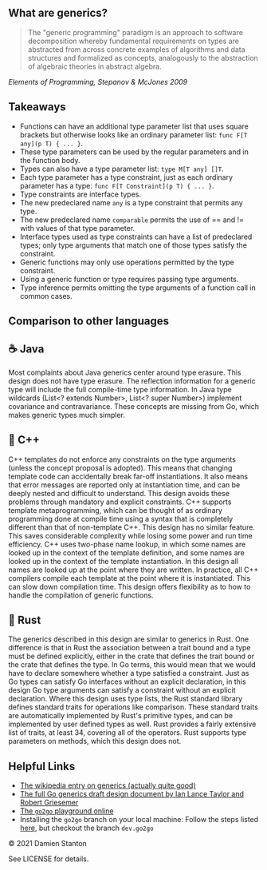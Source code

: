 What are generics?
---

> The "generic programming" paradigm is an approach to software decomposition whereby fundamental requirements on types are abstracted from across concrete examples of algorithms and data structures and formalized as concepts, analogously to the abstraction of algebraic theories in abstract algebra.

_Elements of Programming, Stepanov & McJones 2009_

Takeaways
---

- Functions can have an additional type parameter list that uses square brackets but otherwise looks like an ordinary parameter list: `func F[T any](p T) { ... }`.
- These type parameters can be used by the regular parameters and in the function body.
- Types can also have a type parameter list: `type M[T any] []T`.
- Each type parameter has a type constraint, just as each ordinary parameter has a type: `func F[T Constraint](p T) { ... }`.
- Type constraints are interface types.
- The new predeclared name `any` is a type constraint that permits any type.
- The new predeclared name `comparable` permits the use of == and != with values of that type parameter.
- Interface types used as type constraints can have a list of predeclared types; only type arguments that match one of those types satisfy the constraint.
- Generic functions may only use operations permitted by the type constraint.
- Using a generic function or type requires passing type arguments.
- Type inference permits omitting the type arguments of a function call in common cases.

Comparison to other languages
---

## ☕ Java

Most complaints about Java generics center around type erasure. This design does not have type erasure. The reflection information for a generic type will include the full compile-time type information. In Java type wildcards (List<? extends Number>, List<? super Number>) implement covariance and contravariance. These concepts are missing from Go, which makes generic types much simpler.

## 🔨 C++

C++ templates do not enforce any constraints on the type arguments (unless the concept proposal is adopted). This means that changing template code can accidentally break far-off instantiations. It also means that error messages are reported only at instantiation time, and can be deeply nested and difficult to understand. This design avoids these problems through mandatory and explicit constraints. C++ supports template metaprogramming, which can be thought of as ordinary programming done at compile time using a syntax that is completely different than that of non-template C++. This design has no similar feature. This saves considerable complexity while losing some power and run time efficiency. C++ uses two-phase name lookup, in which some names are looked up in the context of the template definition, and some names are looked up in the context of the template instantiation. In this design all names are looked up at the point where they are written. In practice, all C++ compilers compile each template at the point where it is instantiated. This can slow down compilation time. This design offers flexibility as to how to handle the compilation of generic functions.

## 🦀 Rust
The generics described in this design are similar to generics in Rust. One difference is that in Rust the association between a trait bound and a type must be defined explicitly, either in the crate that defines the trait bound or the crate that defines the type. In Go terms, this would mean that we would have to declare somewhere whether a type satisfied a constraint. Just as Go types can satisfy Go interfaces without an explicit declaration, in this design Go type arguments can satisfy a constraint without an explicit declaration. Where this design uses type lists, the Rust standard library defines standard traits for operations like comparison. These standard traits are automatically implemented by Rust's primitive types, and can be implemented by user defined types as well. Rust provides a fairly extensive list of traits, at least 34, covering all of the operators. Rust supports type parameters on methods, which this design does not.

## Helpful Links

- [The wikipedia entry on generics (actually quite good)][3]
- [The full Go generics draft design document by Ian Lance Taylor and Robert Griesemer][1]
- [The `go2go` playground online][2]
- Installing the `go2go` branch on your local machine: Follow the steps listed [here][4], but checkout the branch `dev.go2go`


[1]: https://go.googlesource.com/proposal/+/refs/heads/master/design/go2draft-type-parameters.md
[2]: https://go2goplay.golang.org/
[3]: https://en.wikipedia.org/wiki/Generic_programming
[4]: https://golang.org/doc/install/source


© 2021 Damien Stanton

See LICENSE for details.

